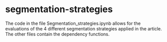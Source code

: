 # segmentation-strategies
The code in the file Segmentation_strategies.ipynb allows for the evaluations of the 4 different segmentation strategies applied in the article. The other files contain the dependency functions.
